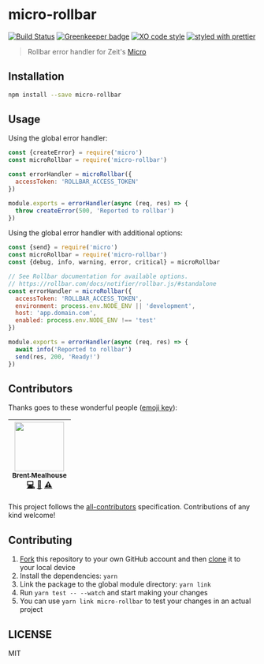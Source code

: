 # micro-rollbar

[![Build Status](https://travis-ci.org/bmealhouse/micro-rollbar.svg?branch=master)](https://travis-ci.org/bmealhouse/micro-rollbar)
[![Greenkeeper badge](https://badges.greenkeeper.io/bmealhouse/micro-rollbar.svg)](https://greenkeeper.io/)
[![XO code style](https://img.shields.io/badge/code_style-XO-5ed9c7.svg)](https://github.com/sindresorhus/xo)
[![styled with prettier](https://img.shields.io/badge/styled_with-prettier-ff69b4.svg)](https://github.com/prettier/prettier)

> Rollbar error handler for Zeit's [Micro](https://github.com/zeit/micro)

## Installation

```sh
npm install --save micro-rollbar
```

## Usage

Using the global error handler:

```js
const {createError} = require('micro')
const microRollbar = require('micro-rollbar')

const errorHandler = microRollbar({
  accessToken: 'ROLLBAR_ACCESS_TOKEN'
})

module.exports = errorHandler(async (req, res) => {
  throw createError(500, 'Reported to rollbar')
})
```

Using the global error handler with additional options:

```js
const {send} = require('micro')
const microRollbar = require('micro-rollbar')
const {debug, info, warning, error, critical} = microRollbar

// See Rollbar documentation for available options.
// https://rollbar.com/docs/notifier/rollbar.js/#standalone
const errorHandler = microRollbar({
  accessToken: 'ROLLBAR_ACCESS_TOKEN',
  environment: process.env.NODE_ENV || 'development',
  host: 'app.domain.com',
  enabled: process.env.NODE_ENV !== 'test'
})

module.exports = errorHandler(async (req, res) => {
  await info('Reported to rollbar')
  send(res, 200, 'Ready!')
})
```

## Contributors

Thanks goes to these wonderful people ([emoji key](https://github.com/kentcdodds/all-contributors#emoji-key)):

<!-- ALL-CONTRIBUTORS-LIST:START - Do not remove or modify this section -->
| [<img src="https://avatars0.githubusercontent.com/u/3741255?v=3" width="100px;"/><br /><sub>Brent Mealhouse</sub>](https://twitter.com/bmealhouse)<br />[💻](https://github.com/bmealhouse/micro-rollbar/commits?author=bmealhouse "Code") [📖](https://github.com/bmealhouse/micro-rollbar/commits?author=bmealhouse "Documentation") [⚠️](https://github.com/bmealhouse/micro-rollbar/commits?author=bmealhouse "Tests") |
| :---: |
<!-- ALL-CONTRIBUTORS-LIST:END -->

This project follows the [all-contributors](https://github.com/kentcdodds/all-contributors) specification. Contributions of any kind welcome!

## Contributing

1. [Fork](https://help.github.com/articles/fork-a-repo/) this repository to your own GitHub account and then [clone](https://help.github.com/articles/cloning-a-repository/) it to your local device
2. Install the dependencies: `yarn`
3. Link the package to the global module directory: `yarn link`
4. Run `yarn test -- --watch` and start making your changes
5. You can use `yarn link micro-rollbar` to test your changes in an actual project

## LICENSE

MIT
